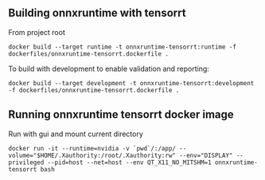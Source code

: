 ## Building onnxruntime with tensorrt
From project root
```
docker build --target runtime -t onnxruntime-tensorrt:runtime -f dockerfiles/onnxruntime-tensorrt.dockerfile .
```
To build with development to enable validation and reporting:
```
docker build --target development -t onnxruntime-tensorrt:development -f dockerfiles/onnxruntime-tensorrt.dockerfile .
```
## Running onnxruntime tensorrt docker image
Run with gui and mount current directory
```
docker run -it --runtime=nvidia -v `pwd`/:/app/ --volume="$HOME/.Xauthority:/root/.Xauthority:rw" --env="DISPLAY" --privileged --pid=host --net=host --env QT_X11_NO_MITSHM=1 onnxruntime-tensorrt bash
```
